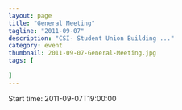 ```yaml
---
layout: page 
title: "General Meeting"
tagline: "2011-09-07"
description: "CSI- Student Union Building ..."
category: event
thumbnail: 2011-09-07-General-Meeting.jpg
tags: [
	
]
---
```


Start time: 2011-09-07T19:00:00  

